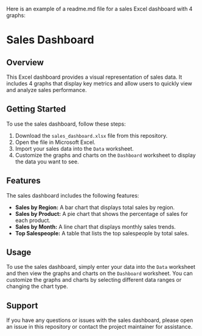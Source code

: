 Here is an example of a readme.md file for a sales Excel dashboard with 4 graphs:

# Sales Dashboard

## Overview

This Excel dashboard provides a visual representation of sales data. It includes 4 graphs that display key metrics and allow users to quickly view and analyze sales performance.

## Getting Started

To use the sales dashboard, follow these steps:

1. Download the `sales_dashboard.xlsx` file from this repository.
2. Open the file in Microsoft Excel.
3. Import your sales data into the `Data` worksheet.
4. Customize the graphs and charts on the `Dashboard` worksheet to display the data you want to see.

## Features

The sales dashboard includes the following features:

- **Sales by Region:** A bar chart that displays total sales by region.
- **Sales by Product:** A pie chart that shows the percentage of sales for each product.
- **Sales by Month:** A line chart that displays monthly sales trends.
- **Top Salespeople:** A table that lists the top salespeople by total sales.

## Usage

To use the sales dashboard, simply enter your data into the `Data` worksheet and then view the graphs and charts on the `Dashboard` worksheet. You can customize the graphs and charts by selecting different data ranges or changing the chart type.

## Support

If you have any questions or issues with the sales dashboard, please open an issue in this repository or contact the project maintainer for assistance.
